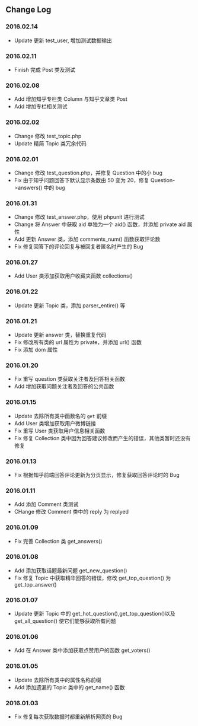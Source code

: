 ## Change Log

### 2016.02.14 
- Update 更新 test_user, 增加测试数据输出 

### 2016.02.11 
- Finish 完成 Post 类及测试

### 2016.02.08
- Add 增加知乎专栏类 Column 与知乎文章类 Post
- Add 增加专栏相关测试

### 2016.02.02
- Change 修改 test_topic.php 
- Update 精简 Topic 类冗余代码

### 2016.02.01
- Change 修改 test_question.php，并修复 Question 中的小 bug
- Fix 由于知乎问题回答下默认显示条数由 50 变为 20，修复 Question->answers() 中的 bug

### 2016.01.31
- Change 修改 test_answer.php，使用 phpunit 进行测试
- Change 将 Answer 中获取 aid 单独为一个 aid() 函数，并添加 private aid 属性
- Add 更新 Answer 类，添加 comments_num() 函数获取评论数
- Fix 修复回答下的评论回复与被回复者匿名时产生的 Bug

### 2016.01.27
- Add User 类添加获取用户收藏夹函数 collections()

### 2016.01.22
- Update 更新 Topic 类，添加 parser_entire() 等

### 2016.01.21
- Update 更新 answer 类，替换重复代码
- Fix 修改所有类的 url 属性为 private，并添加 url() 函数
- Fix 添加 dom 属性

### 2016.01.20
- Fix 重写 question 类获取关注者及回答相关函数
- Add 增加获取问题关注者及回答的公共函数

### 2016.01.15
- Update 去除所有类中函数名的 `get` 前缀
- Add User 类增加获取用户微博链接
- Fix 重写 User 类获取用户信息相关函数
- Fix 修复 Collection 类中因为回答建议修改而产生的错误，其他类暂时还没有修复 

### 2016.01.13
- Fix 根据知乎前端回答评论更新为分页显示，修复获取回答评论时的 Bug

### 2016.01.11
- Add 添加 Comment 类测试
- CHange 修改 Comment 类中的 reply 为 replyed

### 2016.01.09
- Fix 完善 Collection 类 get_answers()

### 2016.01.08
- Add 添加获取话题最新问题 get_new_question()
- Fix 修复 Topic 中获取精华回答的错误，修改 get_top_question() 为 get_top_answer()

### 2016.01.07
- Update 更新 Topic 中的 get_hot_question(),get_top_question()以及 get_all_question() 使它们能够获取所有问题

### 2016.01.06
- Add 在 Answer 类中添加获取点赞用户的函数 get_voters()

### 2016.01.05
- Update 去除所有类中的属性名称前缀
- Add 添加遗漏的 Topic 类中的 get_name() 函数

### 2016.01.03
- Fix 修复每次获取数据时都重新解析网页的 Bug